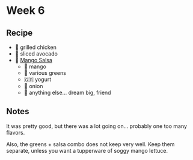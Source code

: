# Week 6

## Recipe

- 🐔 grilled chicken
- 🥑 sliced avocado
- 💃 [Mango Salsa](https://www.kitchenstories.com/en/recipes/shredded-chicken-salad-with-mango-dressing)
  - 🍊 mango
  - 🍃 various greens
  - 🇬🇷 yogurt
  - 👹 onion
  - 🌈 anything else... dream big, friend

## Notes

It was pretty good, but there was a lot going on... probably one too many flavors.

Also, the greens + salsa combo does not keep very well. Keep them separate, unless you want a tupperware of soggy mango lettuce.
